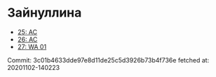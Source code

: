 # Зайнуллина
- [25: AC](25.md)
- [26: AC](26.md)
- [27: WA 01](27.md)

Commit: 3c01b4633dde97e8d11de25c5d3926b73b4f736e
 fetched at: 20201102-140223
